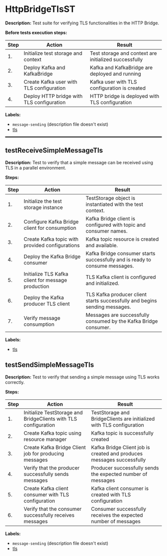 # HttpBridgeTlsST

**Description:** Test suite for verifying TLS functionalities in the HTTP Bridge.

**Before tests execution steps:**

| Step | Action | Result |
| - | - | - |
| 1. | Initialize test storage and context | Test storage and context are initialized successfully |
| 2. | Deploy Kafka and KafkaBridge | Kafka and KafkaBridge are deployed and running |
| 3. | Create Kafka user with TLS configuration | Kafka user with TLS configuration is created |
| 4. | Deploy HTTP bridge with TLS configuration | HTTP bridge is deployed with TLS configuration |

**Labels:**

* `message-sending` (description file doesn't exist)
* [tls](labels/tls.md)

<hr style="border:1px solid">

## testReceiveSimpleMessageTls

**Description:** Test to verify that a simple message can be received using TLS in a parallel environment.

**Steps:**

| Step | Action | Result |
| - | - | - |
| 1. | Initialize the test storage instance | TestStorage object is instantiated with the test context. |
| 2. | Configure Kafka Bridge client for consumption | Kafka Bridge client is configured with topic and consumer names. |
| 3. | Create Kafka topic with provided configurations | Kafka topic resource is created and available. |
| 4. | Deploy the Kafka Bridge consumer | Kafka Bridge consumer starts successfully and is ready to consume messages. |
| 5. | Initialize TLS Kafka client for message production | TLS Kafka client is configured and initialized. |
| 6. | Deploy the Kafka producer TLS client | TLS Kafka producer client starts successfully and begins sending messages. |
| 7. | Verify message consumption | Messages are successfully consumed by the Kafka Bridge consumer. |

**Labels:**

* [tls](labels/tls.md)


## testSendSimpleMessageTls

**Description:** Test to verify that sending a simple message using TLS works correctly.

**Steps:**

| Step | Action | Result |
| - | - | - |
| 1. | Initialize TestStorage and BridgeClients with TLS configuration | TestStorage and BridgeClients are initialized with TLS configuration |
| 2. | Create Kafka topic using resource manager | Kafka topic is successfully created |
| 3. | Create Kafka Bridge Client job for producing messages | Kafka Bridge Client job is created and produces messages successfully |
| 4. | Verify that the producer successfully sends messages | Producer successfully sends the expected number of messages |
| 5. | Create Kafka client consumer with TLS configuration | Kafka client consumer is created with TLS configuration |
| 6. | Verify that the consumer successfully receives messages | Consumer successfully receives the expected number of messages |

**Labels:**

* `message-sending` (description file doesn't exist)
* [tls](labels/tls.md)

